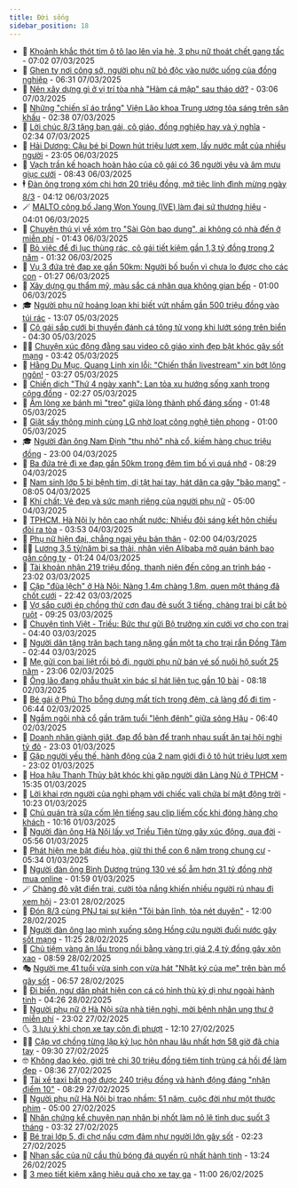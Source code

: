 ```yaml
---
title: Đời sống
sidebar_position: 18
---
```


<!-- dantri-doi-song:START -->
- 🥳 [Khoảnh khắc thót tim ô tô lao lên vỉa hè, 3 phụ nữ thoát chết gang tấc](https://dantri.com.vn/doi-song/khoanh-khac-thot-tim-o-to-lao-len-via-he-3-phu-nu-thoat-chet-gang-tac-20250307133322128.htm) - 07:02 07/03/2025
- 🌁 [Ghen tỵ nơi công sở, người phụ nữ bỏ độc vào nước uống của đồng nghiệp](https://dantri.com.vn/doi-song/ghen-ty-noi-cong-so-nguoi-phu-nu-bo-doc-vao-nuoc-uong-cua-dong-nghiep-20250306210051744.htm) - 06:31 07/03/2025
- 👀 [Nên xây dựng gì ở vị trí tòa nhà &quot;Hàm cá mập&quot; sau tháo dỡ?](https://dantri.com.vn/doi-song/nen-xay-dung-gi-o-vi-tri-toa-nha-ham-ca-map-sau-thao-do-20250306212519554.htm) - 03:06 07/03/2025
- 🐻 [Những &quot;chiến sĩ áo trắng&quot; Viện Lão khoa Trung ương tỏa sáng trên sân khấu](https://dantri.com.vn/doi-song/nhung-chien-si-ao-trang-vien-lao-khoa-trung-uong-toa-sang-tren-san-khau-20250307092301477.htm) - 02:38 07/03/2025
- 🦅 [Lời chúc 8/3 tặng bạn gái, cô giáo, đồng nghiệp hay và ý nghĩa](https://dantri.com.vn/doi-song/loi-chuc-83-tang-ban-gai-co-giao-dong-nghiep-hay-va-y-nghia-20250307081400815.htm) - 02:34 07/03/2025
- 🦩 [Hải Dương: Cậu bé bị Down hút triệu lượt xem, lấy nước mắt của nhiều người](https://dantri.com.vn/doi-song/hai-duong-cau-be-bi-down-hut-trieu-luot-xem-lay-nuoc-mat-cua-nhieu-nguoi-20250306094402014.htm) - 23:05 06/03/2025
- 🦏 [Vạch trần kế hoạch hoàn hảo của cô gái có 36 người yêu và âm mưu giục cưới](https://dantri.com.vn/doi-song/vach-tran-ke-hoach-hoan-hao-cua-co-gai-co-36-nguoi-yeu-va-am-muu-giuc-cuoi-20250305121218365.htm) - 08:43 06/03/2025
- 🕴 [Đàn ông trong xóm chi hơn 20 triệu đồng, mở tiệc linh đình mừng ngày 8/3](https://dantri.com.vn/doi-song/dan-ong-trong-xom-chi-hon-20-trieu-dong-mo-tiec-linh-dinh-mung-ngay-83-20250306080737788.htm) - 04:12 06/03/2025
- 🪄 [MALTO công bố Jang Won Young &lpar;IVE&rpar; làm đại sứ thương hiệu](https://dantri.com.vn/doi-song/malto-cong-bo-jang-won-young-ive-lam-dai-su-thuong-hieu-20250306105121907.htm) - 04:01 06/03/2025
- 🚦 [Chuyện thú vị về xóm trọ &quot;Sài Gòn bao dung&quot;, ai không có nhà đến ở miễn phí](https://dantri.com.vn/doi-song/chuyen-thu-vi-ve-xom-tro-sai-gon-bao-dung-ai-khong-co-nha-den-o-mien-phi-20250303190309908.htm) - 01:43 06/03/2025
- 🤔 [Bỏ việc để đi lục thùng rác, cô gái tiết kiệm gần 1,3 tỷ đồng trong 2 năm](https://dantri.com.vn/doi-song/bo-viec-de-di-luc-thung-rac-co-gai-tiet-kiem-gan-13-ty-dong-trong-2-nam-20250305224909367.htm) - 01:32 06/03/2025
- 🚦 [Vụ 3 đứa trẻ đạp xe gần 50km: Người bố buồn vì chưa lo được cho các con](https://dantri.com.vn/doi-song/vu-3-dua-tre-dap-xe-gan-50km-nguoi-bo-buon-vi-chua-lo-duoc-cho-cac-con-20250305172952493.htm) - 01:27 06/03/2025
- 🐎 [Xây dựng gu thẩm mỹ, màu sắc cá nhân qua không gian bếp](https://dantri.com.vn/doi-song/xay-dung-gu-tham-my-mau-sac-ca-nhan-qua-khong-gian-bep-20250305224823790.htm) - 01:00 06/03/2025
- 🎓 [Người phụ nữ hoảng loạn khi biết vứt nhầm gần 500 triệu đồng vào túi rác](https://dantri.com.vn/doi-song/nguoi-phu-nu-hoang-loan-khi-biet-vut-nham-gan-500-trieu-dong-vao-tui-rac-20250305173519747.htm) - 13:07 05/03/2025
- 🐘 [Cô gái sắp cưới bị thuyền đánh cá tông tử vong khi lướt sóng trên biển](https://dantri.com.vn/doi-song/co-gai-sap-cuoi-bi-thuyen-danh-ca-tong-tu-vong-khi-luot-song-tren-bien-20250304141511128.htm) - 04:30 05/03/2025
- 🧑‍🏫 [Chuyện xúc động đằng sau video cô giáo xinh đẹp bật khóc gây sốt mạng](https://dantri.com.vn/doi-song/chuyen-xuc-dong-dang-sau-video-co-giao-xinh-dep-bat-khoc-gay-sot-mang-20250305085806998.htm) - 03:42 05/03/2025
- 🦒 [Hằng Du Mục, Quang Linh xin lỗi: &quot;Chiến thần livestream&quot; xin bớt lộng ngôn!](https://dantri.com.vn/doi-song/hang-du-muc-quang-linh-xin-loi-chien-than-livestream-xin-bot-long-ngon-20250305083030377.htm) - 03:27 05/03/2025
- 🧰 [Chiến dịch &quot;Thứ 4 ngày xanh&quot;: Lan tỏa xu hướng sống xanh trong cộng đồng](https://dantri.com.vn/doi-song/chien-dich-thu-4-ngay-xanh-lan-toa-xu-huong-song-xanh-trong-cong-dong-20250305092101739.htm) - 02:27 05/03/2025
- 🧐 [Ấm lòng xe bánh mì &quot;treo&quot; giữa lòng thành phố đáng sống](https://dantri.com.vn/doi-song/am-long-xe-banh-mi-treo-giua-long-thanh-pho-dang-song-20250304220529461.htm) - 01:48 05/03/2025
- 🌮 [Giặt sấy thông minh cùng LG nhờ loạt công nghệ tiên phong](https://dantri.com.vn/doi-song/giat-say-thong-minh-cung-lg-nho-loat-cong-nghe-tien-phong-20250304172604675.htm) - 01:00 05/03/2025
- 🎓 [Người đàn ông Nam Định &quot;thu nhỏ&quot; nhà cổ, kiếm hàng chục triệu đồng](https://dantri.com.vn/doi-song/nguoi-dan-ong-nam-dinh-thu-nho-nha-co-kiem-hang-chuc-trieu-dong-20250301150915121.htm) - 23:00 04/03/2025
- 🚀 [Ba đứa trẻ đi xe đạp gần 50km trong đêm tìm bố vì quá nhớ](https://dantri.com.vn/doi-song/ba-dua-tre-di-xe-dap-gan-50km-trong-dem-tim-bo-vi-qua-nho-20250304145349330.htm) - 08:29 04/03/2025
- 🤖 [Nam sinh lớp 5 bị bệnh tim, dị tật hai tay, hát dân ca gây &quot;bão mạng&quot;](https://dantri.com.vn/doi-song/nam-sinh-lop-5-bi-benh-tim-di-tat-hai-tay-hat-dan-ca-gay-bao-mang-20250304144106939.htm) - 08:05 04/03/2025
- 🤩 [Khí chất: Vẻ đẹp và sức mạnh riêng của người phụ nữ](https://dantri.com.vn/doi-song/khi-chat-ve-dep-va-suc-manh-rieng-cua-nguoi-phu-nu-20250304105219344.htm) - 05:00 04/03/2025
- 👹 [TPHCM, Hà Nội ly hôn cao nhất nước: Nhiều đôi sáng kết hôn chiều đòi ra tòa](https://dantri.com.vn/doi-song/tphcm-ha-noi-ly-hon-cao-nhat-nuoc-nhieu-doi-sang-ket-hon-chieu-doi-ra-toa-20250304102813671.htm) - 03:53 04/03/2025
- 🦩 [Phụ nữ hiện đại, chẳng ngại yêu bản thân](https://dantri.com.vn/doi-song/phu-nu-hien-dai-chang-ngai-yeu-ban-than-20250301130837266.htm) - 02:00 04/03/2025
- 🧑‍🏫 [Lương 3,5 tỷ/năm bị sa thải, nhân viên Alibaba mở quán bánh bao gần công ty](https://dantri.com.vn/doi-song/luong-35-tynam-bi-sa-thai-nhan-vien-alibaba-mo-quan-banh-bao-gan-cong-ty-20250303193311120.htm) - 01:24 04/03/2025
- 🌈 [Tài khoản nhận 219 triệu đồng, thanh niên đến công an trình báo](https://dantri.com.vn/doi-song/tai-khoan-nhan-219-trieu-dong-thanh-nien-den-cong-an-trinh-bao-20250303173140906.htm) - 23:02 03/03/2025
- 💃 [Cặp &quot;đũa lệch&quot; ở Hà Nội: Nàng 1,4m chàng 1,8m, quen một tháng đã chốt cưới](https://dantri.com.vn/doi-song/cap-dua-lech-o-ha-noi-nang-14m-chang-18m-quen-mot-thang-da-chot-cuoi-20250302170210003.htm) - 22:42 03/03/2025
- 💂 [Vợ sắp cưới ép chồng thử cơn đau đẻ suốt 3 tiếng, chàng trai bị cắt bỏ ruột](https://dantri.com.vn/doi-song/vo-sap-cuoi-ep-chong-thu-con-dau-de-suot-3-tieng-chang-trai-bi-cat-bo-ruot-20250303112016356.htm) - 09:25 03/03/2025
- 🦏 [Chuyện tình Việt - Triều: Bức thư gửi Bộ trưởng xin cưới vợ cho con trai](https://dantri.com.vn/doi-song/chuyen-tinh-viet-trieu-buc-thu-gui-bo-truong-xin-cuoi-vo-cho-con-trai-20250303105642367.htm) - 04:40 03/03/2025
- 🤡 [Người dân tặng trăn bạch tạng nặng gần một tạ cho trại rắn Đồng Tâm](https://dantri.com.vn/doi-song/nguoi-dan-tang-tran-bach-tang-nang-gan-mot-ta-cho-trai-ran-dong-tam-20250302131232560.htm) - 02:44 03/03/2025
- 🫶 [Mẹ gửi con bại liệt rồi bỏ đi, người phụ nữ bán vé số nuôi hộ suốt 25 năm](https://dantri.com.vn/doi-song/me-gui-con-bai-liet-roi-bo-di-nguoi-phu-nu-ban-ve-so-nuoi-ho-suot-25-nam-20250301205856688.htm) - 23:06 02/03/2025
- 💪 [Ông lão đang phẫu thuật xin bác sĩ hát liên tục gần 10 bài](https://dantri.com.vn/doi-song/ong-lao-dang-phau-thuat-xin-bac-si-hat-lien-tuc-gan-10-bai-20250302124907991.htm) - 08:18 02/03/2025
- 🦅 [Bé gái ở Phú Thọ bỗng dưng mất tích trong đêm, cả làng đổ đi tìm](https://dantri.com.vn/doi-song/be-gai-o-phu-tho-bong-dung-mat-tich-trong-dem-ca-lang-do-di-tim-20250302105543339.htm) - 06:44 02/03/2025
- 🧠 [Ngắm ngôi nhà cổ gần trăm tuổi &quot;lênh đênh&quot; giữa sông Hậu](https://dantri.com.vn/doi-song/ngam-ngoi-nha-co-gan-tram-tuoi-lenh-denh-giua-song-hau-20250107195830954.htm) - 06:40 02/03/2025
- 🦅 [Doanh nhân giành giật, đạp đổ bàn để tranh nhau suất ăn tại hội nghị tỷ đô](https://dantri.com.vn/doi-song/doanh-nhan-gianh-giat-dap-do-ban-de-tranh-nhau-suat-an-tai-hoi-nghi-ty-do-20250301201951807.htm) - 23:03 01/03/2025
- 💪 [Gặp người yếu thế, hành động của 2 nam giới đi ô tô hút triệu lượt xem](https://dantri.com.vn/doi-song/gap-nguoi-yeu-the-hanh-dong-cua-2-nam-gioi-di-o-to-hut-trieu-luot-xem-20250301164234615.htm) - 23:02 01/03/2025
- 🧐 [Hoa hậu Thanh Thủy bật khóc khi gặp người dân Làng Nủ ở TPHCM](https://dantri.com.vn/giai-tri/hoa-hau-thanh-thuy-bat-khoc-khi-gap-nguoi-dan-lang-nu-o-tphcm-20250301173424871.htm) - 15:35 01/03/2025
- 👀 [Lời khai rợn người của nghi phạm với chiếc vali chứa bí mật động trời](https://dantri.com.vn/doi-song/loi-khai-ron-nguoi-cua-nghi-pham-voi-chiec-vali-chua-bi-mat-dong-troi-20250301164608887.htm) - 10:23 01/03/2025
- 🎉 [Chủ quán trà sữa cốm lên tiếng sau clip liếm cốc khi đóng hàng cho khách](https://dantri.com.vn/doi-song/chu-quan-tra-sua-com-len-tieng-sau-clip-liem-coc-khi-dong-hang-cho-khach-20250301161928322.htm) - 10:16 01/03/2025
- 💂 [Người đàn ông Hà Nội lấy vợ Triều Tiên từng gây xúc động, qua đời](https://dantri.com.vn/doi-song/nguoi-dan-ong-ha-noi-lay-vo-trieu-tien-tung-gay-xuc-dong-qua-doi-20250301120555226.htm) - 05:56 01/03/2025
- 🚀 [Phát hiện mẹ bật điều hòa, giữ thi thể con 6 năm trong chung cư](https://dantri.com.vn/doi-song/phat-hien-me-bat-dieu-hoa-giu-thi-the-con-6-nam-trong-chung-cu-20250228170644674.htm) - 05:34 01/03/2025
- 👹 [Người đàn ông Bình Dương trúng 130 vé số ẵm hơn 31 tỷ đồng nhờ mua online](https://dantri.com.vn/doi-song/nguoi-dan-ong-binh-duong-trung-130-ve-so-am-hon-31-ty-dong-nho-mua-online-20250228205215559.htm) - 01:59 01/03/2025
- 🪄 [Chàng đô vật điển trai, cười tỏa nắng khiến nhiều người rủ nhau đi xem hội](https://dantri.com.vn/doi-song/chang-do-vat-dien-trai-cuoi-toa-nang-khien-nhieu-nguoi-ru-nhau-di-xem-hoi-20250227152501433.htm) - 23:01 28/02/2025
- 🌁 [Đón 8/3 cùng PNJ tại sự kiện &quot;Tôi bản lĩnh, tỏa nét duyên&quot;](https://dantri.com.vn/doi-song/don-83-cung-pnj-tai-su-kien-toi-ban-linh-toa-net-duyen-20250228155123809.htm) - 12:00 28/02/2025
- 🌋 [Người đàn ông lao mình xuống sông Hồng cứu người đuối nước gây sốt mạng](https://dantri.com.vn/doi-song/nguoi-dan-ong-lao-minh-xuong-song-hong-cuu-nguoi-duoi-nuoc-gay-sot-mang-20250228175003913.htm) - 11:25 28/02/2025
- 🦆 [Chủ tiệm vàng ăn lẩu trong nồi bằng vàng trị giá 2,4 tỷ đồng gây xôn xao](https://dantri.com.vn/doi-song/chu-tiem-vang-an-lau-trong-noi-bang-vang-tri-gia-24-ty-dong-gay-xon-xao-20250228150809783.htm) - 08:59 28/02/2025
- 🎭 [Người mẹ 41 tuổi vừa sinh con vừa hát &quot;Nhật ký của mẹ&quot; trên bàn mổ gây sốt](https://dantri.com.vn/doi-song/nguoi-me-41-tuoi-vua-sinh-con-vua-hat-nhat-ky-cua-me-tren-ban-mo-gay-sot-20250228113638527.htm) - 06:57 28/02/2025
- 🤡 [Đi biển, ngư dân phát hiện con cá có hình thù kỳ dị như ngoài hành tinh](https://dantri.com.vn/doi-song/di-bien-ngu-dan-phat-hien-con-ca-co-hinh-thu-ky-di-nhu-ngoai-hanh-tinh-20250228095825805.htm) - 04:26 28/02/2025
- 🦩 [Người phụ nữ ở Hà Nội sửa nhà tiện nghi, mời bệnh nhân ung thư ở miễn phí](https://dantri.com.vn/doi-song/nguoi-phu-nu-o-ha-noi-sua-nha-tien-nghi-moi-benh-nhan-ung-thu-o-mien-phi-20250227183107218.htm) - 23:02 27/02/2025
- 🌜 [3 lưu ý khi chọn xe tay côn đi phượt](https://dantri.com.vn/doi-song/3-luu-y-khi-chon-xe-tay-con-di-phuot-20250227191021054.htm) - 12:10 27/02/2025
- 🧑‍🏫 [Cặp vợ chồng từng lập kỷ lục hôn nhau lâu nhất hơn 58 giờ đã chia tay](https://dantri.com.vn/doi-song/cap-vo-chong-tung-lap-ky-luc-hon-nhau-lau-nhat-hon-58-gio-da-chia-tay-20250227162427249.htm) - 09:30 27/02/2025
- 🤓 [Không dao kéo, giới trẻ chi 30 triệu đồng tiêm tinh trùng cá hồi để làm đẹp](https://dantri.com.vn/doi-song/khong-dao-keo-gioi-tre-chi-30-trieu-dong-tiem-tinh-trung-ca-hoi-de-lam-dep-20250224223246417.htm) - 08:36 27/02/2025
- 🤗 [Tài xế taxi bất ngờ được 240 triệu đồng và hành động đáng &quot;nhận điểm 10&quot;](https://dantri.com.vn/doi-song/tai-xe-taxi-bat-ngo-duoc-240-trieu-dong-va-hanh-dong-dang-nhan-diem-10-20250227150700838.htm) - 08:29 27/02/2025
- 🦒 [Người phụ nữ Hà Nội bị trao nhầm: 51 năm, cuộc đời như một thước phim](https://dantri.com.vn/doi-song/nguoi-phu-nu-ha-noi-bi-trao-nham-51-nam-cuoc-doi-nhu-mot-thuoc-phim-20250226121049318.htm) - 05:00 27/02/2025
- 💂 [Nhân chứng kể chuyện nạn nhân bị nhốt làm nô lệ tình dục suốt 3 tháng](https://dantri.com.vn/doi-song/nhan-chung-ke-chuyen-nan-nhan-bi-nhot-lam-no-le-tinh-duc-suot-3-thang-20250227102500286.htm) - 03:32 27/02/2025
- 🚀 [Bé trai lớp 5, đi chợ nấu cơm đảm như người lớn gây sốt](https://dantri.com.vn/doi-song/be-trai-lop-5-di-cho-nau-com-dam-nhu-nguoi-lon-gay-sot-20250220160851227.htm) - 02:23 27/02/2025
- 🐲 [Nhan sắc của nữ cầu thủ bóng đá quyến rũ nhất hành tinh](https://dantri.com.vn/doi-song/nhan-sac-cua-nu-cau-thu-bong-da-quyen-ru-nhat-hanh-tinh-20250226163600734.htm) - 13:24 26/02/2025
- 🎡 [3 mẹo tiết kiệm xăng hiệu quả cho xe tay ga](https://dantri.com.vn/doi-song/3-meo-tiet-kiem-xang-hieu-qua-cho-xe-tay-ga-20250226152113267.htm) - 11:00 26/02/2025<!-- dantri-doi-song:END -->
